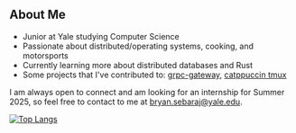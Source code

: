 ## About Me
- Junior at Yale studying Computer Science
- Passionate about distributed/operating systems, cooking, and motorsports
- Currently learning more about distributed databases and Rust
- Some projects that I've contributed to: [grpc-gateway](https://github.com/grpc-ecosystem/grpc-gateway), [catppuccin tmux](https://github.com/catppuccin/tmux)

I am always open to connect and am looking for an internship for Summer 2025, so feel free to contact to me at bryan.sebaraj@yale.edu.


[![Top Langs](https://github-readme-stats.vercel.app/api/top-langs/?username=sebaraj&layout=compact&theme=dark&hide=jupyternotebook,makefile,shell)](https://github.com/sebaraj/github-readme-stats)  

<!-- [![GitHub Streak](https://streak-stats.demolab.com/?user=sebaraj&theme=dark&starting_year=2024&card_height=80)](https://git.io/streak-stats) --> 
